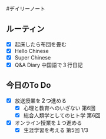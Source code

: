#デイリーノート
## ルーティン
- [x] 起床したら布団を畳む
- [x] Hello Chinese
- [x] Super Chinese
- [x] Q&A Diary 中国語で３行日記
## 今日のTo Do
- [x] 放送授業を**２つ**進める
	- [x] 心理と教育へのいざない 第6回
	- [x] 総合人類学としてのヒト学 第6回
- [x] オンライン授業を１つ進める
	- [x] 生涯学習を考える 第5回 1/3
